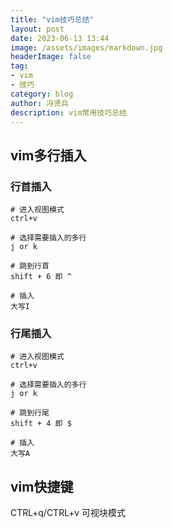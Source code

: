 ```yaml
---
title: "vim技巧总结"
layout: post
date: 2023-06-13 13:44
image: /assets/images/markdown.jpg
headerImage: false
tag:
- vim
- 技巧
category: blog
author: 冯贤兵
description: vim常用技巧总结
---
```


## vim多行插入
### 行首插入
```
# 进入视图模式
ctrl+v

# 选择需要插入的多行
j or k

# 跳到行首
shift + 6 即 ^

# 插入
大写I
```

### 行尾插入
```
# 进入视图模式
ctrl+v

# 选择需要插入的多行
j or k

# 跳到行尾
shift + 4 即 $

# 插入
大写A
```

## vim快捷键

CTRL+q/CTRL+v 可视块模式







